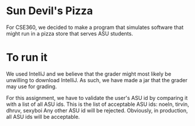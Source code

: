 # Sun Devil's Pizza

For CSE360, we decided to make a program that simulates software that might run in a pizza store that serves ASU students.

# To run it
We used IntelliJ and we believe that the grader might most likely be unwilling to download IntelliJ. As such, we have made a jar that the grader may use for grading.

For this assignment, we have to validate the user's ASU id by comparing it with a list of all ASU ids.
This is the list of acceptable ASU ids: noeln, tirvin, dhruv, sexyboi
Any other ASU id will be rejected.
Obviously, in production, all ASU ids will be acceptable.
